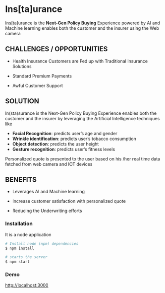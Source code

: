 # Ins[ta]urance

Ins[ta]urance is the **Next-Gen Policy Buying** Experience powered by AI and Machine learning  enables both the customer and the insurer  using the Web camera

## CHALLENGES / OPPORTUNITIES

- Health Insurance Customers are Fed up with Traditional Insurance Solutions

- Standard Premium Payments

- Awful Customer Support


## SOLUTION

In(sta)surance is the Next-Gen Policy Buying Experience enables both the customer and the insurer by leveraging the Artificial Intelligence techniques like
- **Facial Recognition**: predicts user’s age and gender
- **Wrinkle identification**: predicts user’s tobacco consumption
- **Object detection**: predicts the user height 
- **Gesture recognition**: predicts user’s fitness levels

Personalized quote is presented to the user based on his /her real time data fetched from web camera and IOT devices 

## BENEFITS

- Leverages AI and Machine learning

- Increase customer satisfaction with personalized quote

- Reducing the Underwriting efforts


### Installation
It is a node application 

```sh
# Install node (npm) dependencies
$ npm install

# starts the server
$ npm start
```

### Demo

[http://localhost:3000](http://localhost:3000)
